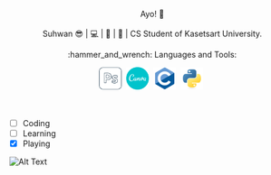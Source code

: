 <p align="center">
 Ayo! 👋
 <br/>
<br/>
 Suhwan 😎 | 💻 | 🏸 | 🎹 | CS Student of Kasetsart University.
</p>
<p align="center">
:hammer_and_wrench: Languages and Tools:
</p>
  
  <div align="center"> 
    <img src="https://github.com/devicons/devicon/blob/master/icons/photoshop/photoshop-line.svg" title ="photoshop" width="40" height = "40"/>&nbsp;
    <img src="https://github.com/devicons/devicon/blob/master/icons/canva/canva-original.svg" title ="canva" width="40" height = "40"/>&nbsp;
    <img src="https://github.com/devicons/devicon/blob/master/icons/c/c-original.svg" title ="c" width="40" height = "40"/>&nbsp;
    <img src="https://github.com/devicons/devicon/blob/master/icons/python/python-original.svg" title ="python" width="40" height = "40"/>&nbsp;
  </div>
<br/>
<br/>

  - [ ] Coding
  - [ ] Learning
  - [x] Playing

![Alt Text]([https://media.giphy.com/media/vFKqnCdLPNOKc/giphy.gif](https://giphy.com/gifs/applemusic-dance-dj-khaled-xUOrwmiItGBYVGzKCI)https://giphy.com/gifs/applemusic-dance-dj-khaled-xUOrwmiItGBYVGzKCI](https://media.giphy.com/media/xUOrwmiItGBYVGzKCI/giphy.gif)https://media.giphy.com/media/xUOrwmiItGBYVGzKCI/giphy.gif)
